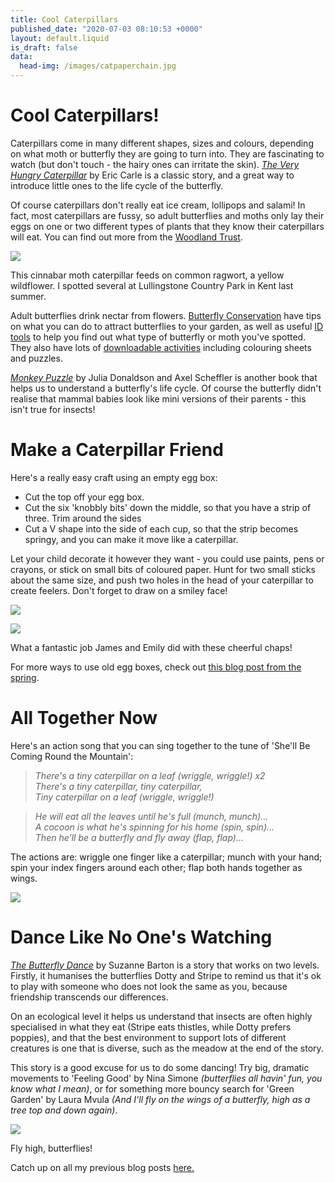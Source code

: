 ```yaml
---
title: Cool Caterpillars
published_date: "2020-07-03 08:10:53 +0000"
layout: default.liquid
is_draft: false
data:
  head-img: /images/catpaperchain.jpg
---
```

# Cool Caterpillars! 

Caterpillars come in many different shapes, sizes and colours, depending on what moth or butterfly they are going to turn into. They are fascinating to watch (but don't touch - the hairy ones can irritate the skin). *[The Very Hungry Caterpillar](https://www.youtube.com/watch?v=eXHScpo_Vv8)* by Eric Carle is a classic story, and a great way to introduce little ones to the life cycle of the butterfly. 

Of course caterpillars don't really eat ice cream, lollipops and salami! In fact, most caterpillars are fussy, so adult butterflies and moths only lay their eggs on one or two different types of plants that they know their caterpillars will eat. You can find out more from the [Woodland Trust](https://www.woodlandtrust.org.uk/blog/2019/07/what-do-caterpillars-eat/). 

![](/images/cinnabarcat.jpg)

This cinnabar moth caterpillar feeds on common ragwort, a yellow wildflower. I spotted several at Lullingstone Country Park in Kent last summer. 

Adult butterflies drink nectar from flowers. [Butterfly Conservation](https://butterfly-conservation.org/how-you-can-help/get-involved/gardening/gardening-for-butterflies) have tips on what you can do to attract butterflies to your garden, as well as useful [ID tools](https://butterfly-conservation.org/butterflies/identify-a-butterfly) to help you find out what type of butterfly or moth you've spotted. They also have lots of [downloadable activities](https://butterfly-conservation.org/our-work/education/family-fun-from-home) including colouring sheets and puzzles. 

*[Monkey Puzzle](https://www.youtube.com/watch?v=m9nZXFztoBs)* by Julia Donaldson and Axel Scheffler is another book that helps us to understand a butterfly's life cycle. Of course the butterfly didn't realise that mammal babies look like mini versions of their parents - this isn't true for insects! 

# Make a Caterpillar Friend

Here's a really easy craft using an empty egg box:

* Cut the top off your egg box. 
* Cut the six 'knobbly bits' down the middle, so that you have a strip of three. Trim around the sides
* Cut a V shape into the side of each cup, so that the strip becomes springy, and you can make it move like a caterpillar.

Let your child decorate it however they want - you could use paints, pens or crayons, or stick on small bits of coloured paper. Hunt for two small sticks about the same size, and push two holes in the head of your caterpillar to create feelers. Don't forget to draw on a smiley face! 

![](/images/megancaterpillars.jpg)

![](/images/vickycaterpillars.jpg)

What a fantastic job James and Emily did with these cheerful chaps! 

For more ways to use old egg boxes, check out [this blog post from the spring](https://wildberrywood.co.uk/posts/2020-03-18-eggboxes.html).

# All Together Now

Here's an action song that you can sing together to the tune of 'She'll Be Coming Round the Mountain':

>*There's a tiny caterpillar on a leaf (wriggle, wriggle!) x2<br>
There's a tiny caterpillar, tiny caterpillar,<br>
Tiny caterpillar on a leaf (wriggle, wriggle!)*<br>

>*He will eat all the leaves until he's full (munch, munch)...<br>
A cocoon is what he's spinning for his home (spin, spin)...<br>
Then he'll be a butterfly and fly away (flap, flap)...*<br>

The actions are: wriggle one finger like a caterpillar; munch with your hand; spin your index fingers around each other; flap both hands together as wings. 

![](/images/largewhite.jpg)

# Dance Like No One's Watching
*[The Butterfly Dance](https://www.youtube.com/watch?v=X3ofi4e7HJQ)* by Suzanne Barton is a story that works on two levels. Firstly, it humanises the butterflies Dotty and Stripe to remind us that it's ok to play with someone who does not look the same as you, because friendship transcends our differences. 

On an ecological level it helps us understand that insects are often highly specialised in what they eat (Stripe eats thistles, while Dotty prefers poppies), and that the best environment to support lots of different creatures is one that is diverse, such as the meadow at the end of the story. 

This story is a good excuse for us to do some dancing! Try big, dramatic movements to 'Feeling Good' by Nina Simone *(butterflies all havin' fun, you know what I mean)*, or for something more bouncy search for 'Green Garden' by Laura Mvula *(And I'll fly on the wings of a butterfly, high as a tree top and down again)*.

![](/images/speckledwood.jpg)

Fly high, butterflies! 

Catch up on all my previous blog posts [here.](https://wildberrywood.co.uk/blog.html) 

